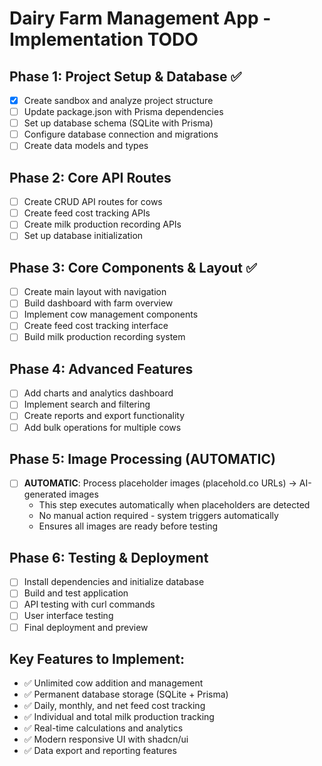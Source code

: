 # Dairy Farm Management App - Implementation TODO

## Phase 1: Project Setup & Database ✅
- [x] Create sandbox and analyze project structure
- [ ] Update package.json with Prisma dependencies
- [ ] Set up database schema (SQLite with Prisma)
- [ ] Configure database connection and migrations
- [ ] Create data models and types

## Phase 2: Core API Routes
- [ ] Create CRUD API routes for cows
- [ ] Create feed cost tracking APIs
- [ ] Create milk production recording APIs
- [ ] Set up database initialization

## Phase 3: Core Components & Layout ✅
- [ ] Create main layout with navigation
- [ ] Build dashboard with farm overview
- [ ] Implement cow management components
- [ ] Create feed cost tracking interface
- [ ] Build milk production recording system

## Phase 4: Advanced Features
- [ ] Add charts and analytics dashboard
- [ ] Implement search and filtering
- [ ] Create reports and export functionality
- [ ] Add bulk operations for multiple cows

## Phase 5: Image Processing (AUTOMATIC)
- [ ] **AUTOMATIC**: Process placeholder images (placehold.co URLs) → AI-generated images
  - This step executes automatically when placeholders are detected
  - No manual action required - system triggers automatically
  - Ensures all images are ready before testing

## Phase 6: Testing & Deployment
- [ ] Install dependencies and initialize database
- [ ] Build and test application
- [ ] API testing with curl commands
- [ ] User interface testing
- [ ] Final deployment and preview

## Key Features to Implement:
- ✅ Unlimited cow addition and management
- ✅ Permanent database storage (SQLite + Prisma)
- ✅ Daily, monthly, and net feed cost tracking
- ✅ Individual and total milk production tracking
- ✅ Real-time calculations and analytics
- ✅ Modern responsive UI with shadcn/ui
- ✅ Data export and reporting features